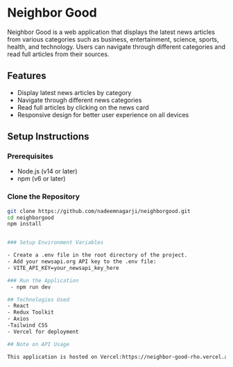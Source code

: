 # Neighbor Good

Neighbor Good is a web application that displays the latest news articles from various categories such as business, entertainment, science, sports, health, and technology. Users can navigate through different categories and read full articles from their sources.

## Features

- Display latest news articles by category
- Navigate through different news categories
- Read full articles by clicking on the news card
- Responsive design for better user experience on all devices

## Setup Instructions

### Prerequisites

- Node.js (v14 or later)
- npm (v6 or later)

### Clone the Repository

```bash
git clone https://github.com/nadeemnagarji/neighborgood.git
cd neighborgood
npm install


### Setup Environment Variables

- Create a .env file in the root directory of the project.
- Add your newsapi.org API key to the .env file:
- VITE_API_KEY=your_newsapi_key_here

### Run the Application
 - npm run dev

## Technologies Used
- React
- Redux Toolkit
- Axios
-Tailwind CSS
- Vercel for deployment

## Note on API Usage

This application is hosted on Vercel:https://neighbor-good-rho.vercel.app/. However, since i am  using the free tier of the newsapi.org API, the API requests will not respond and will return a 426 error in production. To fully experience the application, you need to run it locally with your own API key from newsapi.org.
```
